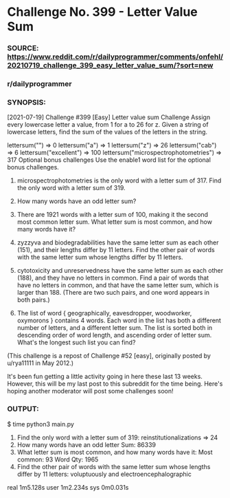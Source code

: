 # Challenge No. 399 - Letter Value Sum

### SOURCE: https://www.reddit.com/r/dailyprogrammer/comments/onfehl/20210719_challenge_399_easy_letter_value_sum/?sort=new

### r/dailyprogrammer
### **SYNOPSIS**:
[2021-07-19] Challenge #399 [Easy] Letter value sum
Challenge
Assign every lowercase letter a value, from 1 for a to 26 for z. Given a string of lowercase letters, find the sum of the values of the letters in the string.

lettersum("") => 0
lettersum("a") => 1
lettersum("z") => 26
lettersum("cab") => 6
lettersum("excellent") => 100
lettersum("microspectrophotometries") => 317
Optional bonus challenges
Use the enable1 word list
 for the optional bonus challenges.

1. microspectrophotometries is the only word with a letter sum of 317. Find the only word with a letter sum of 319.

2. How many words have an odd letter sum?

3. There are 1921 words with a letter sum of 100, making it the second most common letter sum. What letter sum is most common, and how many words have it?

3. zyzzyva and biodegradabilities have the same letter sum as each other (151), and their lengths differ by 11 letters. Find the other pair of words with the same letter sum whose lengths differ by 11 letters.

4. cytotoxicity and unreservedness have the same letter sum as each other (188), and they have no letters in common. Find a pair of words that have no letters in common, and that have the same letter sum, which is larger than 188. (There are two such pairs, and one word appears in both pairs.)

5. The list of word { geographically, eavesdropper, woodworker, oxymorons } contains 4 words. Each word in the list has both a different number of letters, and a different letter sum. The list is sorted both in descending order of word length, and ascending order of letter sum. What's the longest such list you can find?

(This challenge is a repost of Challenge #52 [easy], originally posted by u/rya11111 in May 2012.)

It's been fun getting a little activity going in here these last 13 weeks. However, this will be my last post to this subreddit for the time being. Here's hoping another moderator will post some challenges soon!




### OUTPUT:
$ time python3 main.py
1) Find the only word with a letter sum of 319: reinstitutionalizations
 => 24
2) How many words have an odd letter Sum: 86339
3) What letter sum is most common, and how many words have it:
    Most common: 93
    Word Qty: 1965
4) Find the other pair of words with the same letter sum
   whose lengths differ by 11 letters: voluptuously and electroencephalographic

real    1m5.128s
user    1m2.234s
sys     0m0.031s


## 